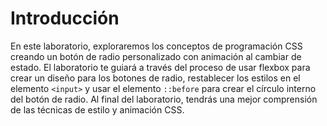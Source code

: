 # Introducción

En este laboratorio, exploraremos los conceptos de programación CSS creando un botón de radio personalizado con animación al cambiar de estado. El laboratorio te guiará a través del proceso de usar flexbox para crear un diseño para los botones de radio, restablecer los estilos en el elemento `<input>` y usar el elemento `::before` para crear el círculo interno del botón de radio. Al final del laboratorio, tendrás una mejor comprensión de las técnicas de estilo y animación CSS.
